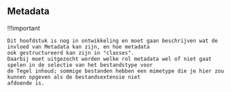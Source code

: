 ﻿## Metadata

!!!important

    Dit hoofdstuk is nog in ontwikkeling en moet gaan beschrijven wat de invloed van Metadata kan zijn, en hoe metadata
    ook gestructureerd kan zijn in "classes".
    Daarbij moet uitgezocht worden welke rol metadata wel of niet gaat spelen in de selectie van het bestandstype voor
    de Tegel inhoud; sommige bestanden hebben een mimetype die je hier zou kunnen opgeven als de bestandsextensie niet
    afdoende is.
